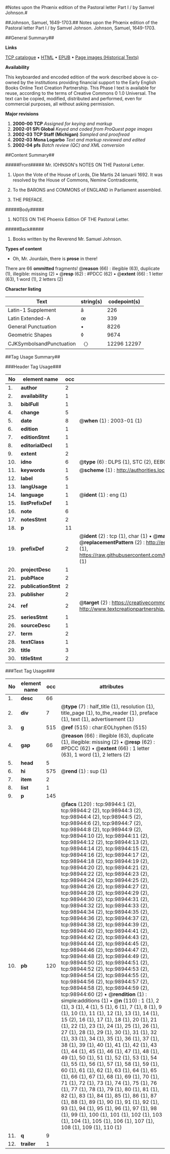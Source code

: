 #Notes upon the Phœnix edition of the Pastoral letter Part I / by Samvel Johnson.#

##Johnson, Samuel, 1649-1703.##
Notes upon the Phœnix edition of the Pastoral letter Part I / by Samvel Johnson.
Johnson, Samuel, 1649-1703.

##General Summary##

**Links**

[TCP catalogue](http://www.ota.ox.ac.uk/tcp/)  • 
[HTML](http://tei.it.ox.ac.uk/tcp/Texts-HTML/free/A46/A46957.html)  • 
[EPUB](http://tei.it.ox.ac.uk/tcp/Texts-EPUB/free/A46/A46957.epub) • 
[Page images (Historical Texts)](https://data.historicaltexts.jisc.ac.uk/view?pubId=eebo-13302125e&pageId=eebo-13302125e-98944-1)

**Availability**

This keyboarded and encoded edition of the
	       work described above is co-owned by the institutions
	       providing financial support to the Early English Books
	       Online Text Creation Partnership. This Phase I text is
	       available for reuse, according to the terms of Creative
	       Commons 0 1.0 Universal. The text can be copied,
	       modified, distributed and performed, even for
	       commercial purposes, all without asking permission.

**Major revisions**

1. __2000-00__ __TCP__ *Assigned for keying and markup*
1. __2002-01__ __SPi Global__ *Keyed and coded from ProQuest page images*
1. __2002-03__ __TCP Staff (Michigan)__ *Sampled and proofread*
1. __2002-03__ __Mona Logarbo__ *Text and markup reviewed and edited*
1. __2002-04__ __pfs__ *Batch review (QC) and XML conversion*

##Content Summary##

#####Front#####
Mr. IOHNSON's NOTES ON THE Pastoral Letter.
1. Upon the Vote of the House of Lords, Die Martis 24 Ianuarii 1692. It was resolved by the House of Commons, Nemine Contradicente,

1. To the BARONS and COMMONS of ENGLAND in Parliament assembled.

1. THE PREFACE.

#####Body#####

1. NOTES ON THE Phoenix Edition OF THE Pastoral Letter.

#####Back#####

1. Books written by the Reverend Mr. Samuel Johnson.

**Types of content**

  * Oh, Mr. Jourdain, there is **prose** in there!

There are 66 **ommitted** fragments! 
 @__reason__ (66) : illegible (63), duplicate (1), illegible: missing (2)  •  @__resp__ (62) : #PDCC (62)  •  @__extent__ (66) : 1 letter (63), 1 word (1), 2 letters (2)

**Character listing**


|Text|string(s)|codepoint(s)|
|---|---|---|
|Latin-1 Supplement|â|226|
|Latin Extended-A|œ|339|
|General Punctuation|•|8226|
|Geometric Shapes|◊|9674|
|CJKSymbolsandPunctuation|〈〉|12296 12297|

##Tag Usage Summary##

###Header Tag Usage###

|No|element name|occ|attributes|
|---|---|---|---|
|1.|__author__|2||
|2.|__availability__|1||
|3.|__biblFull__|1||
|4.|__change__|5||
|5.|__date__|8| @__when__ (1) : 2003-01 (1)|
|6.|__edition__|1||
|7.|__editionStmt__|1||
|8.|__editorialDecl__|1||
|9.|__extent__|2||
|10.|__idno__|6| @__type__ (6) : DLPS (1), STC (2), EEBO-CITATION (1), OCLC (1), VID (1)|
|11.|__keywords__|1| @__scheme__ (1) : http://authorities.loc.gov/ (1)|
|12.|__label__|5||
|13.|__langUsage__|1||
|14.|__language__|1| @__ident__ (1) : eng (1)|
|15.|__listPrefixDef__|1||
|16.|__note__|6||
|17.|__notesStmt__|2||
|18.|__p__|11||
|19.|__prefixDef__|2| @__ident__ (2) : tcp (1), char (1)  •  @__matchPattern__ (2) : ([0-9\-]+):([0-9IVX]+) (1), (.+) (1)  •  @__replacementPattern__ (2) : http://eebo.chadwyck.com/downloadtiff?vid=$1&page=$2 (1), https://raw.githubusercontent.com/textcreationpartnership/Texts/master/tcpchars.xml#$1 (1)|
|20.|__projectDesc__|1||
|21.|__pubPlace__|2||
|22.|__publicationStmt__|2||
|23.|__publisher__|2||
|24.|__ref__|2| @__target__ (2) : https://creativecommons.org/publicdomain/zero/1.0/ (1), http://www.textcreationpartnership.org/docs/. (1)|
|25.|__seriesStmt__|1||
|26.|__sourceDesc__|1||
|27.|__term__|2||
|28.|__textClass__|1||
|29.|__title__|3||
|30.|__titleStmt__|2||


###Text Tag Usage###

|No|element name|occ|attributes|
|---|---|---|---|
|1.|__desc__|66||
|2.|__div__|7| @__type__ (7) : half_title (1), resolution (1), title_page (1), to_the_reader (1), preface (1), text (1), advertisement (1)|
|3.|__g__|515| @__ref__ (515) : char:EOLhyphen (515)|
|4.|__gap__|66| @__reason__ (66) : illegible (63), duplicate (1), illegible: missing (2)  •  @__resp__ (62) : #PDCC (62)  •  @__extent__ (66) : 1 letter (63), 1 word (1), 2 letters (2)|
|5.|__head__|5||
|6.|__hi__|575| @__rend__ (1) : sup (1)|
|7.|__item__|2||
|8.|__list__|1||
|9.|__p__|145||
|10.|__pb__|120| @__facs__ (120) : tcp:98944:1 (2), tcp:98944:2 (2), tcp:98944:3 (2), tcp:98944:4 (2), tcp:98944:5 (2), tcp:98944:6 (2), tcp:98944:7 (2), tcp:98944:8 (2), tcp:98944:9 (2), tcp:98944:10 (2), tcp:98944:11 (2), tcp:98944:12 (2), tcp:98944:13 (2), tcp:98944:14 (2), tcp:98944:15 (2), tcp:98944:16 (2), tcp:98944:17 (2), tcp:98944:18 (2), tcp:98944:19 (2), tcp:98944:20 (2), tcp:98944:21 (2), tcp:98944:22 (2), tcp:98944:23 (2), tcp:98944:24 (2), tcp:98944:25 (2), tcp:98944:26 (2), tcp:98944:27 (2), tcp:98944:28 (2), tcp:98944:29 (2), tcp:98944:30 (2), tcp:98944:31 (2), tcp:98944:32 (2), tcp:98944:33 (2), tcp:98944:34 (2), tcp:98944:35 (2), tcp:98944:36 (2), tcp:98944:37 (2), tcp:98944:38 (2), tcp:98944:39 (2), tcp:98944:40 (2), tcp:98944:41 (2), tcp:98944:42 (2), tcp:98944:43 (2), tcp:98944:44 (2), tcp:98944:45 (2), tcp:98944:46 (2), tcp:98944:47 (2), tcp:98944:48 (2), tcp:98944:49 (2), tcp:98944:50 (2), tcp:98944:51 (2), tcp:98944:52 (2), tcp:98944:53 (2), tcp:98944:54 (2), tcp:98944:55 (2), tcp:98944:56 (2), tcp:98944:57 (2), tcp:98944:58 (2), tcp:98944:59 (2), tcp:98944:60 (2)  •  @__rendition__ (1) : simple:additions (1)  •  @__n__ (110) : 1 (1), 2 (1), 3 (1), 4 (1), 5 (1), 6 (1), 7 (1), 8 (1), 9 (1), 10 (1), 11 (1), 12 (1), 13 (1), 14 (1), 15 (2), 16 (1), 17 (1), 18 (1), 20 (1), 21 (1), 22 (1), 23 (1), 24 (1), 25 (1), 26 (1), 27 (1), 28 (1), 29 (1), 30 (1), 31 (1), 32 (1), 33 (1), 34 (1), 35 (1), 36 (1), 37 (1), 38 (1), 39 (1), 40 (1), 41 (1), 42 (1), 43 (1), 44 (1), 45 (1), 46 (1), 47 (1), 48 (1), 49 (1), 50 (1), 51 (1), 52 (1), 53 (1), 54 (1), 55 (1), 56 (1), 57 (1), 58 (1), 59 (1), 60 (1), 61 (1), 62 (1), 63 (1), 64 (1), 65 (1), 66 (1), 67 (1), 68 (1), 69 (1), 70 (1), 71 (1), 72 (1), 73 (1), 74 (1), 75 (1), 76 (1), 77 (1), 78 (1), 79 (1), 80 (1), 81 (1), 82 (1), 83 (1), 84 (1), 85 (1), 86 (1), 87 (1), 88 (1), 89 (1), 90 (1), 91 (1), 92 (1), 93 (1), 94 (1), 95 (1), 96 (1), 97 (1), 98 (1), 99 (1), 100 (1), 101 (1), 102 (1), 103 (1), 104 (1), 105 (1), 106 (1), 107 (1), 108 (1), 109 (1), 110 (1)|
|11.|__q__|9||
|12.|__trailer__|1||
